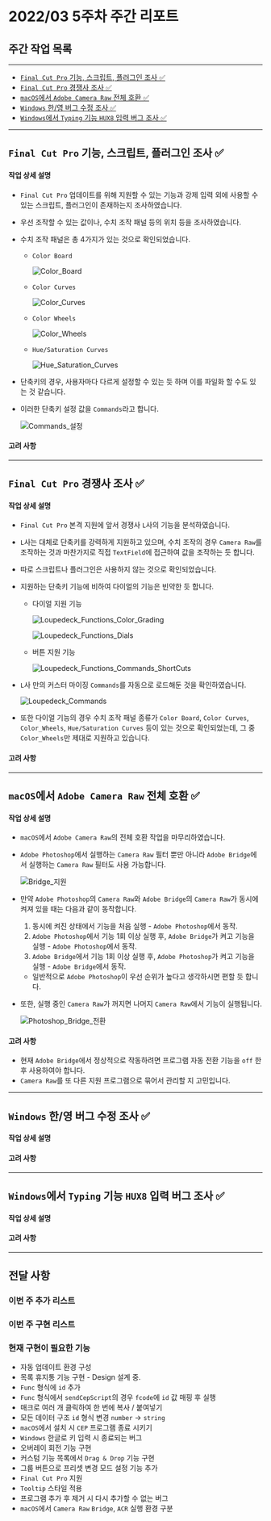 # 2022/03 5주차 주간 리포트

## 주간 작업 목록

---

- [`Final Cut Pro` 기능, 스크립트, 플러그인 조사 ✅](#final-cut-pro-기능-스크립트-플러그인-조사-)
- [`Final Cut Pro` 경쟁사 조사 ✅](#final-cut-pro-경쟁사-조사-)
- [`macOS`에서 `Adobe Camera Raw` 전체 호환 ✅](#macos에서-adobe-camera-raw-전체-호환-)
- [`Windows` 한/영 버그 수정 조사 ✅](#windows-한영-버그-수정-조사-)
- [`Windows`에서 `Typing` 기능 `HUX8` 입력 버그 조사 ✅](#windows에서-typing-기능-hux8-입력-버그-조사)

---

## `Final Cut Pro` 기능, 스크립트, 플러그인 조사 ✅

#### 작업 상세 설명

- `Final Cut Pro` 업데이트를 위해 지원할 수 있는 기능과 강제 입력 외에 사용할 수 있는 스크립트, 플러그인이 존재하는지 조사하였습니다.
- 우선 조작할 수 있는 값이나, 수치 조작 패널 등의 위치 등을 조사하였습니다.
- 수치 조작 패널은 총 4가지가 있는 것으로 확인되었습니다.

  - `Color Board`

    ![Color_Board](./assets/Color_Board.png)

  - `Color Curves`

    ![Color_Curves](./assets/Color_Curves.png)

  - `Color Wheels`

    ![Color_Wheels](./assets/Color_Wheels.png)

  - `Hue/Saturation Curves`

    ![Hue_Saturation_Curves](./assets/Hue_Saturation_Curves.png)

- 단축키의 경우, 사용자마다 다르게 설정할 수 있는 듯 하며 이를 파일화 할 수도 있는 것 같습니다.
- 이러한 단축키 설정 값을 `Commands`라고 합니다.

  ![Commands_설정](./assets/Commands_설정.png)

#### 고려 사항

---

## `Final Cut Pro` 경쟁사 조사 ✅

#### 작업 상세 설명

- `Final Cut Pro` 본격 지원에 앞서 경쟁사 `L`사의 기능을 분석하였습니다.
- `L`사는 대체로 단축키를 강력하게 지원하고 있으며, 수치 조작의 경우 `Camera Raw`를 조작하는 것과 마찬가지로 직접 `TextField`에 접근하여 값을 조작하는 듯 합니다.
- 따로 스크립트나 플러그인은 사용하지 않는 것으로 확인되었습니다.
- 지원하는 단축키 기능에 비하여 다이얼의 기능은 빈약한 듯 합니다.

  - 다이얼 지원 기능

    ![Loupedeck_Functions_Color_Grading](./assets/Loupedeck_Functions_Color_Grading.gif)

    ![Loupedeck_Functions_Dials](./assets/Loupedeck_Functions_Dials.gif)

  - 버튼 지원 기능

    ![Loupedeck_Functions_Commands_ShortCuts](./assets/Loupedeck_Functions_Commands_ShortCuts.gif)

- `L`사 만의 커스터 마이징 `Commands`를 자동으로 로드해둔 것을 확인하였습니다.

  ![Loupedeck_Commands](./assets/Loupedeck_Commands.png)

- 또한 다이얼 기능의 경우 수치 조작 패널 종류가 `Color Board`, `Color Curves`, `Color_Wheels`, `Hue/Saturation Curves` 등이 있는 것으로 확인되었는데, 그 중 `Color_Wheels`만 제대로 지원하고 있습니다.

#### 고려 사항

---

## `macOS`에서 `Adobe Camera Raw` 전체 호환 ✅

#### 작업 상세 설명

- `macOS`에서 `Adobe Camera Raw`의 전체 호환 작업을 마무리하였습니다.
- `Adobe Photoshop`에서 실행하는 `Camera Raw` 필터 뿐만 아니라 `Adobe Bridge`에서 실행하는 `Camera Raw` 필터도 사용 가능합니다.

  ![Bridge_지원](./assets/Bridge_지원.gif)

- 만약 `Adobe Photoshop`의 `Camera Raw`와 `Adobe Bridge`의 `Camera Raw`가 동시에 켜져 있을 때는 다음과 같이 동작합니다.

  1. 동시에 켜진 상태에서 기능을 처음 실행 - `Adobe Photoshop`에서 동작.
  2. `Adobe Photoshop`에서 기능 1회 이상 실행 후, `Adobe Bridge`가 켜고 기능을 실행 - `Adobe Photoshop`에서 동작.
  3. `Adobe Bridge`에서 기능 1회 이상 실행 후, `Adobe Photoshop`가 켜고 기능을 실행 - `Adobe Bridge`에서 동작.

  - 일반적으로 `Adobe Photoshop`이 우선 순위가 높다고 생각하시면 편할 듯 합니다.

- 또한, 실행 중인 `Camera Raw`가 꺼지면 나머지 `Camera Raw`에서 기능이 실행됩니다.

  ![Photoshop_Bridge_전환](./assets/Photoshop_Bridge_전환.gif)

#### 고려 사항

- 현재 `Adobe Bridge`에서 정상적으로 작동하려면 프로그램 자동 전환 기능을 `off` 한 후 사용하여야 합니다.
- `Camera Raw`를 또 다른 지원 프로그램으로 묶어서 관리할 지 고민입니다.

---

## `Windows` 한/영 버그 수정 조사 ✅

#### 작업 상세 설명

#### 고려 사항

---

## `Windows`에서 `Typing` 기능 `HUX8` 입력 버그 조사 ✅

#### 작업 상세 설명

#### 고려 사항

---

## 전달 사항

### 이번 주 추가 리스트

### 이번 주 구현 리스트

### 현재 구현이 필요한 기능

- 자동 업데이트 환경 구성
- 목록 휴지통 기능 구현 - Design 설계 중.
- `Func` 형식에 `id` 추가
- `Func` 형식에서 `sendCepScript`의 경우 `fcode`에 `id` 값 매핑 후 실행
- 매크로 여러 개 클릭하여 한 번에 복사 / 붙여넣기
- 모든 데이터 구조 `id` 형식 변경 `number` -> `string`
- `macOS`에서 설치 시 `CEP` 프로그램 종료 시키기
- `Windows` 한글로 키 입력 시 종료되는 버그
- 오버레이 회전 기능 구현
- 커스텀 기능 목록에서 `Drag & Drop` 기능 구현
- 그룹 버튼으로 프리셋 변경 모드 설정 기능 추가
- `Final Cut Pro` 지원
- `Tooltip` 스타일 적용
- 프로그램 추가 후 제거 시 다시 추가할 수 없는 버그
- `macOS`에서 `Camera Raw` `Bridge`, `ACR` 실행 환경 구분
